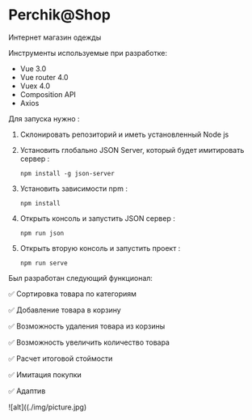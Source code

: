 # Perchik@Shop
Интернет магазин одежды  

Инструменты используемые при разработке: 
- Vue 3.0
- Vue router 4.0
- Vuex 4.0
- Composition API
- Axios
  
Для запуска нужно :
1)  Склонировать репозиторий и иметь установленный Node js
2)  Установить глобально JSON Server, который будет имитировать сервер : 

    `npm install -g json-server`  
3)  Установить зависимости npm : 

    `npm install`
4)  Открыть консоль и запустить JSON сервер : 
    
    `npm run json`
5)  Открыть вторую консоль и запустить проект : 
    
    `npm run serve`

Был разработан следующий функционал:

:white_check_mark: Сортировка товара по категориям

:white_check_mark: Добавление товара в корзину

:white_check_mark: Возможность удаления товара из корзины

:white_check_mark: Возможность увеличить количество товара

:white_check_mark: Расчет итоговой стоймости

:white_check_mark: Имитация покупки

:white_check_mark: Адаптив

![alt]((./img/picture.jpg)